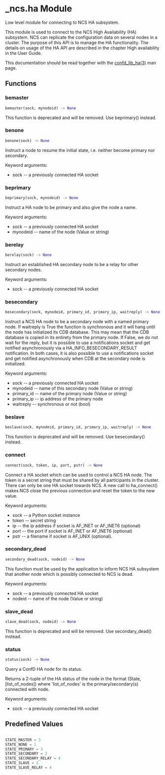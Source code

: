 # \_ncs.ha Module

Low level module for connecting to NCS HA subsystem.

This module is used to connect to the NCS High Availability (HA) subsystem. NCS can replicate the configuration data on several nodes in a cluster. The purpose of this API is to manage the HA functionality. The details on usage of the HA API are described in the chapter High availability in the User Guide.

This documentation should be read together with the [confd\_lib\_ha(3)](../../resources/man/confd_lib_ha.3.md) man page.

## Functions

### bemaster

```python
bemaster(sock, mynodeid) -> None
```

This function is deprecated and will be removed. Use beprimary() instead.

### benone

```python
benone(sock) -> None
```

Instruct a node to resume the initial state, i.e. neither become primary nor secondary.

Keyword arguments:

* sock -- a previously connected HA socket

### beprimary

```python
beprimary(sock, mynodeid) -> None
```

Instruct a HA node to be primary and also give the node a name.

Keyword arguments:

* sock -- a previously connected HA socket
* mynodeid -- name of the node (Value or string)

### berelay

```python
berelay(sock) -> None
```

Instruct an established HA secondary node to be a relay for other secondary nodes.

Keyword arguments:

* sock -- a previously connected HA socket

### besecondary

```python
besecondary(sock, mynodeid, primary_id, primary_ip, waitreply) -> None
```

Instruct a NCS HA node to be a secondary node with a named primary node. If waitreply is True the function is synchronous and it will hang until the node has initialized its CDB database. This may mean that the CDB database is copied in its entirety from the primary node. If False, we do not wait for the reply, but it is possible to use a notifications socket and get notified asynchronously via a HA\_INFO\_BESECONDARY\_RESULT notification. In both cases, it is also possible to use a notifications socket and get notified asynchronously when CDB at the secondary node is initialized.

Keyword arguments:

* sock -- a previously connected HA socket
* mynodeid -- name of this secondary node (Value or string)
* primary\_id -- name of the primary node (Value or string)
* primary\_ip -- ip address of the primary node
* waitreply -- synchronous or not (bool)

### beslave

```python
beslave(sock, mynodeid, primary_id, primary_ip, waitreply) -> None
```

This function is deprecated and will be removed. Use besecondary() instead.

### connect

```python
connect(sock, token, ip, port, pstr) -> None
```

Connect a HA socket which can be used to control a NCS HA node. The token is a secret string that must be shared by all participants in the cluster. There can only be one HA socket towards NCS. A new call to ha\_connect() makes NCS close the previous connection and reset the token to the new value.

Keyword arguments:

* sock -- a Python socket instance
* token -- secret string
* ip -- the ip address if socket is AF\_INET or AF\_INET6 (optional)
* port -- the port if socket is AF\_INET or AF\_INET6 (optional)
* pstr -- a filename if socket is AF\_UNIX (optional).

### secondary\_dead

```python
secondary_dead(sock, nodeid) -> None
```

This function must be used by the application to inform NCS HA subsystem that another node which is possibly connected to NCS is dead.

Keyword arguments:

* sock -- a previously connected HA socket
* nodeid -- name of the node (Value or string)

### slave\_dead

```python
slave_dead(sock, nodeid) -> None
```

This function is deprecated and will be removed. Use secondary\_dead() instead.

### status

```python
status(sock) -> None
```

Query a ConfD HA node for its status.

Returns a 2-tuple of the HA status of the node in the format (State,\[list\_of\_nodes]) where 'list\_of\_nodes' is the primary/secondary(s) connected with node.

Keyword arguments:

* sock -- a previously connected HA socket

## Predefined Values

```python

STATE_MASTER = 3
STATE_NONE = 1
STATE_PRIMARY = 3
STATE_SECONDARY = 2
STATE_SECONDARY_RELAY = 4
STATE_SLAVE = 2
STATE_SLAVE_RELAY = 4
```
